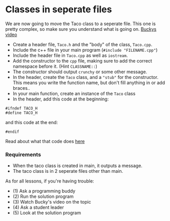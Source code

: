# Classes in seperate files

We are now going to move the Taco class to a seperate file. This one is pretty complex, so make sure you understand what is going on. [Buckys video](https://www.youtube.com/watch?v=NTip15BHVZ)

- Create a header file, `Taco.h` and the "body" of the class, `Taco.cpp`.
- Include the c++ file in your main program (`#include "FILENAME.cpp"`)
- Include the header file in `Taco.cpp` as well as `iostream`.
- Add the constructor to the `cpp` file, making sure to add the correct namespace before it. (Hint `CLASSNAME::`)
- The constructor should output `crunchy` or some other message.
- In the header, create the `Taco` class, and a `"stub"` for the constructor. This means you write the function name, but don't fill anything in or add braces..
- In your main function, create an instance of the `Taco` class
- In the header, add this code at the beginning:

```
#ifndef TACO_H
#define TACO_H
```

and this code at the end:

```
#endif
```

Read about what that code does [here](https://www.educative.io/edpresso/what-are--sharpifndef-and--sharpdefine-used-for-in-cpp)

### Requirements

- When the taco class is created in main, it outputs a message.
- The taco class is in 2 seperate files other than main.

As for all lessons, if you're having trouble:
- (1) Ask a programming buddy
- (2) Run the solution program
- (3) Watch Bucky's video on the topic
- (4) Ask a student leader
- (5) Look at the solution program